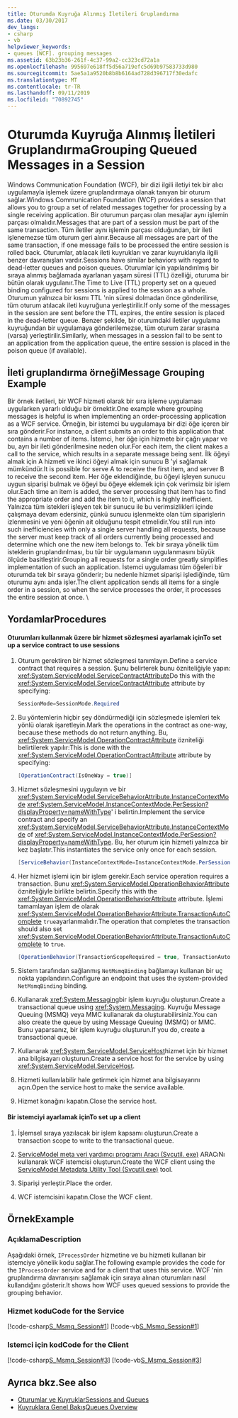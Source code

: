 ```yaml
---
title: Oturumda Kuyruğa Alınmış İletileri Gruplandırma
ms.date: 03/30/2017
dev_langs:
- csharp
- vb
helpviewer_keywords:
- queues [WCF]. grouping messages
ms.assetid: 63b23b36-261f-4c37-99a2-cc323cd72a1a
ms.openlocfilehash: 995697e618ff5d56a719efc5d69b97583733d980
ms.sourcegitcommit: 5ae5a1a9520b8b8b6164ad728d396717f30edafc
ms.translationtype: MT
ms.contentlocale: tr-TR
ms.lasthandoff: 09/11/2019
ms.locfileid: "70892745"
---
```

# <a name="grouping-queued-messages-in-a-session"></a><span data-ttu-id="9702d-102">Oturumda Kuyruğa Alınmış İletileri Gruplandırma</span><span class="sxs-lookup"><span data-stu-id="9702d-102">Grouping Queued Messages in a Session</span></span>
<span data-ttu-id="9702d-103">Windows Communication Foundation (WCF), bir dizi ilgili iletiyi tek bir alıcı uygulamayla işlemek üzere gruplandırmaya olanak tanıyan bir oturum sağlar.</span><span class="sxs-lookup"><span data-stu-id="9702d-103">Windows Communication Foundation (WCF) provides a session that allows you to group a set of related messages together for processing by a single receiving application.</span></span> <span data-ttu-id="9702d-104">Bir oturumun parçası olan mesajlar aynı işlemin parçası olmalıdır.</span><span class="sxs-lookup"><span data-stu-id="9702d-104">Messages that are part of a session must be part of the same transaction.</span></span> <span data-ttu-id="9702d-105">Tüm iletiler aynı işlemin parçası olduğundan, bir ileti işlenemezse tüm oturum geri alınır.</span><span class="sxs-lookup"><span data-stu-id="9702d-105">Because all messages are part of the same transaction, if one message fails to be processed the entire session is rolled back.</span></span> <span data-ttu-id="9702d-106">Oturumlar, atılacak ileti kuyrukları ve zarar kuyruklarıyla ilgili benzer davranışları vardır.</span><span class="sxs-lookup"><span data-stu-id="9702d-106">Sessions have similar behaviors with regard to dead-letter queues and poison queues.</span></span> <span data-ttu-id="9702d-107">Oturumlar için yapılandırılmış bir sıraya alınmış bağlamada ayarlanan yaşam süresi (TTL) özelliği, oturuma bir bütün olarak uygulanır.</span><span class="sxs-lookup"><span data-stu-id="9702d-107">The Time to Live (TTL) property set on a queued binding configured for sessions is applied to the session as a whole.</span></span> <span data-ttu-id="9702d-108">Oturumun yalnızca bir kısmı TTL 'nin süresi dolmadan önce gönderilirse, tüm oturum atılacak ileti kuyruğuna yerleştirilir.</span><span class="sxs-lookup"><span data-stu-id="9702d-108">If only some of the messages in the session are sent before the TTL expires, the entire session is placed in the dead-letter queue.</span></span> <span data-ttu-id="9702d-109">Benzer şekilde, bir oturumdaki iletiler uygulama kuyruğundan bir uygulamaya gönderilemezse, tüm oturum zarar sırasına (varsa) yerleştirilir.</span><span class="sxs-lookup"><span data-stu-id="9702d-109">Similarly, when messages in a session fail to be sent to an application from the application queue, the entire session is placed in the poison queue (if available).</span></span>  
  
## <a name="message-grouping-example"></a><span data-ttu-id="9702d-110">İleti gruplandırma örneği</span><span class="sxs-lookup"><span data-stu-id="9702d-110">Message Grouping Example</span></span>  
 <span data-ttu-id="9702d-111">Bir örnek iletileri, bir WCF hizmeti olarak bir sıra işleme uygulaması uygularken yararlı olduğu bir örnektir.</span><span class="sxs-lookup"><span data-stu-id="9702d-111">One example where grouping messages is helpful is when implementing an order-processing application as a WCF service.</span></span> <span data-ttu-id="9702d-112">Örneğin, bir istemci bu uygulamaya bir dizi öğe içeren bir sıra gönderir.</span><span class="sxs-lookup"><span data-stu-id="9702d-112">For instance, a client submits an order to this application that contains a number of items.</span></span> <span data-ttu-id="9702d-113">İstemci, her öğe için hizmete bir çağrı yapar ve bu, ayrı bir ileti gönderilmesine neden olur.</span><span class="sxs-lookup"><span data-stu-id="9702d-113">For each item, the client makes a call to the service, which results in a separate message being sent.</span></span> <span data-ttu-id="9702d-114">İlk öğeyi almak için A hizmeti ve ikinci öğeyi almak için sunucu B 'yi sağlamak mümkündür.</span><span class="sxs-lookup"><span data-stu-id="9702d-114">It is possible for serve A to receive the first item, and server B to receive the second item.</span></span> <span data-ttu-id="9702d-115">Her öğe eklendiğinde, bu öğeyi işleyen sunucu uygun siparişi bulmak ve öğeyi bu öğeye eklemek için çok verimsiz bir işlem olur.</span><span class="sxs-lookup"><span data-stu-id="9702d-115">Each time an item is added, the server processing that item has to find the appropriate order and add the item to it, which is highly inefficient.</span></span> <span data-ttu-id="9702d-116">Yalnızca tüm istekleri işleyen tek bir sunucu ile bu verimsizlikleri içinde çalışmaya devam edersiniz, çünkü sunucu işlenmekte olan tüm siparişlerin izlenmesini ve yeni öğenin ait olduğunu tespit etmelidir.</span><span class="sxs-lookup"><span data-stu-id="9702d-116">You still run into such inefficiencies with only a single server handling all requests, because the server must keep track of all orders currently being processed and determine which one the new item belongs to.</span></span> <span data-ttu-id="9702d-117">Tek bir sıraya yönelik tüm isteklerin gruplandırılması, bu tür bir uygulamanın uygulanmasını büyük ölçüde basitleştirir.</span><span class="sxs-lookup"><span data-stu-id="9702d-117">Grouping all requests for a single order greatly simplifies implementation of such an application.</span></span> <span data-ttu-id="9702d-118">İstemci uygulaması tüm öğeleri bir oturumda tek bir sıraya gönderir; bu nedenle hizmet siparişi işlediğinde, tüm oturumu aynı anda işler.</span><span class="sxs-lookup"><span data-stu-id="9702d-118">The client application sends all items for a single order in a session, so when the service processes the order, it processes the entire session at once.</span></span> \  
  
## <a name="procedures"></a><span data-ttu-id="9702d-119">Yordamlar</span><span class="sxs-lookup"><span data-stu-id="9702d-119">Procedures</span></span>  
  
#### <a name="to-set-up-a-service-contract-to-use-sessions"></a><span data-ttu-id="9702d-120">Oturumları kullanmak üzere bir hizmet sözleşmesi ayarlamak için</span><span class="sxs-lookup"><span data-stu-id="9702d-120">To set up a service contract to use sessions</span></span>  
  
1. <span data-ttu-id="9702d-121">Oturum gerektiren bir hizmet sözleşmesi tanımlayın.</span><span class="sxs-lookup"><span data-stu-id="9702d-121">Define a service contract that requires a session.</span></span> <span data-ttu-id="9702d-122">Şunu belirterek bunu özniteliğiyle yapın: <xref:System.ServiceModel.ServiceContractAttribute></span><span class="sxs-lookup"><span data-stu-id="9702d-122">Do this with the <xref:System.ServiceModel.ServiceContractAttribute> attribute by specifying:</span></span>  
  
    ```csharp
    SessionMode=SessionMode.Required  
    ```  
  
2. <span data-ttu-id="9702d-123">Bu yöntemlerin hiçbir şey döndürmediği için sözleşmede işlemleri tek yönlü olarak işaretleyin.</span><span class="sxs-lookup"><span data-stu-id="9702d-123">Mark the operations in the contract as one-way, because these methods do not return anything.</span></span> <span data-ttu-id="9702d-124">Bu, <xref:System.ServiceModel.OperationContractAttribute> özniteliği belirtilerek yapılır:</span><span class="sxs-lookup"><span data-stu-id="9702d-124">This is done with the <xref:System.ServiceModel.OperationContractAttribute> attribute by specifying:</span></span>  
  
    ```csharp  
    [OperationContract(IsOneWay = true)]  
    ```  
  
3. <span data-ttu-id="9702d-125">Hizmet sözleşmesini uygulayın ve bir <xref:System.ServiceModel.ServiceBehaviorAttribute.InstanceContextMode> <xref:System.ServiceModel.InstanceContextMode.PerSession?displayProperty=nameWithType>' i belirtin.</span><span class="sxs-lookup"><span data-stu-id="9702d-125">Implement the service contract and specify an <xref:System.ServiceModel.ServiceBehaviorAttribute.InstanceContextMode> of <xref:System.ServiceModel.InstanceContextMode.PerSession?displayProperty=nameWithType>.</span></span> <span data-ttu-id="9702d-126">Bu, her oturum için hizmeti yalnızca bir kez başlatır.</span><span class="sxs-lookup"><span data-stu-id="9702d-126">This instantiates the service only once for each session.</span></span>  
  
    ```csharp  
    [ServiceBehavior(InstanceContextMode=InstanceContextMode.PerSession)]  
    ```  
  
4. <span data-ttu-id="9702d-127">Her hizmet işlemi için bir işlem gerekir.</span><span class="sxs-lookup"><span data-stu-id="9702d-127">Each service operation requires a transaction.</span></span> <span data-ttu-id="9702d-128">Bunu <xref:System.ServiceModel.OperationBehaviorAttribute> özniteliğiyle birlikte belirtin.</span><span class="sxs-lookup"><span data-stu-id="9702d-128">Specify this with the <xref:System.ServiceModel.OperationBehaviorAttribute> attribute.</span></span> <span data-ttu-id="9702d-129">İşlemi tamamlayan işlem de olarak <xref:System.ServiceModel.OperationBehaviorAttribute.TransactionAutoComplete> `true`ayarlanmalıdır.</span><span class="sxs-lookup"><span data-stu-id="9702d-129">The operation that completes the transaction should also set <xref:System.ServiceModel.OperationBehaviorAttribute.TransactionAutoComplete> to `true`.</span></span>  
  
    ```csharp  
    [OperationBehavior(TransactionScopeRequired = true, TransactionAutoComplete = true)]   
    ```  
  
5. <span data-ttu-id="9702d-130">Sistem tarafından sağlanmış `NetMsmqBinding` bağlamayı kullanan bir uç nokta yapılandırın.</span><span class="sxs-lookup"><span data-stu-id="9702d-130">Configure an endpoint that uses the system-provided `NetMsmqBinding` binding.</span></span>  
  
6. <span data-ttu-id="9702d-131">Kullanarak <xref:System.Messaging>bir işlem kuyruğu oluşturun.</span><span class="sxs-lookup"><span data-stu-id="9702d-131">Create a transactional queue using <xref:System.Messaging>.</span></span> <span data-ttu-id="9702d-132">Kuyruğu Message Queuing (MSMQ) veya MMC kullanarak da oluşturabilirsiniz.</span><span class="sxs-lookup"><span data-stu-id="9702d-132">You can also create the queue by using Message Queuing (MSMQ) or MMC.</span></span> <span data-ttu-id="9702d-133">Bunu yaparsanız, bir işlem kuyruğu oluşturun.</span><span class="sxs-lookup"><span data-stu-id="9702d-133">If you do, create a transactional queue.</span></span>  
  
7. <span data-ttu-id="9702d-134">Kullanarak <xref:System.ServiceModel.ServiceHost>hizmet için bir hizmet ana bilgisayarı oluşturun.</span><span class="sxs-lookup"><span data-stu-id="9702d-134">Create a service host for the service by using <xref:System.ServiceModel.ServiceHost>.</span></span>  
  
8. <span data-ttu-id="9702d-135">Hizmeti kullanılabilir hale getirmek için hizmet ana bilgisayarını açın.</span><span class="sxs-lookup"><span data-stu-id="9702d-135">Open the service host to make the service available.</span></span>  
  
9. <span data-ttu-id="9702d-136">Hizmet konağını kapatın.</span><span class="sxs-lookup"><span data-stu-id="9702d-136">Close the service host.</span></span>  
  
#### <a name="to-set-up-a-client"></a><span data-ttu-id="9702d-137">Bir istemciyi ayarlamak için</span><span class="sxs-lookup"><span data-stu-id="9702d-137">To set up a client</span></span>  
  
1. <span data-ttu-id="9702d-138">İşlemsel sıraya yazılacak bir işlem kapsamı oluşturun.</span><span class="sxs-lookup"><span data-stu-id="9702d-138">Create a transaction scope to write to the transactional queue.</span></span>  
  
2. <span data-ttu-id="9702d-139">[ServiceModel meta veri yardımcı programı Aracı (Svcutil. exe)](../../../../docs/framework/wcf/servicemodel-metadata-utility-tool-svcutil-exe.md) ARACıNı kullanarak WCF istemcisi oluşturun.</span><span class="sxs-lookup"><span data-stu-id="9702d-139">Create the WCF client using the [ServiceModel Metadata Utility Tool (Svcutil.exe)](../../../../docs/framework/wcf/servicemodel-metadata-utility-tool-svcutil-exe.md) tool.</span></span>  
  
3. <span data-ttu-id="9702d-140">Siparişi yerleştir.</span><span class="sxs-lookup"><span data-stu-id="9702d-140">Place the order.</span></span>  
  
4. <span data-ttu-id="9702d-141">WCF istemcisini kapatın.</span><span class="sxs-lookup"><span data-stu-id="9702d-141">Close the WCF client.</span></span>  
  
## <a name="example"></a><span data-ttu-id="9702d-142">Örnek</span><span class="sxs-lookup"><span data-stu-id="9702d-142">Example</span></span>  
  
### <a name="description"></a><span data-ttu-id="9702d-143">Açıklama</span><span class="sxs-lookup"><span data-stu-id="9702d-143">Description</span></span>  
 <span data-ttu-id="9702d-144">Aşağıdaki örnek, `IProcessOrder` hizmetine ve bu hizmeti kullanan bir istemciye yönelik kodu sağlar.</span><span class="sxs-lookup"><span data-stu-id="9702d-144">The following example provides the code for the `IProcessOrder` service and for a client that uses this service.</span></span> <span data-ttu-id="9702d-145">WCF 'nin gruplandırma davranışını sağlamak için sıraya alınan oturumları nasıl kullandığını gösterir.</span><span class="sxs-lookup"><span data-stu-id="9702d-145">It shows how WCF uses queued sessions to provide the grouping behavior.</span></span>  
  
### <a name="code-for-the-service"></a><span data-ttu-id="9702d-146">Hizmet kodu</span><span class="sxs-lookup"><span data-stu-id="9702d-146">Code for the Service</span></span>  
 [!code-csharp[S_Msmq_Session#1](../../../../samples/snippets/csharp/VS_Snippets_CFX/s_msmq_session/cs/service.cs#1)]
 [!code-vb[S_Msmq_Session#1](../../../../samples/snippets/visualbasic/VS_Snippets_CFX/s_msmq_session/vb/service.vb#1)]  

### <a name="code-for-the-client"></a><span data-ttu-id="9702d-147">Istemci için kod</span><span class="sxs-lookup"><span data-stu-id="9702d-147">Code for the Client</span></span>  
 [!code-csharp[S_Msmq_Session#3](../../../../samples/snippets/csharp/VS_Snippets_CFX/s_msmq_session/cs/client.cs#3)]
 [!code-vb[S_Msmq_Session#3](../../../../samples/snippets/visualbasic/VS_Snippets_CFX/s_msmq_session/vb/client.vb#3)]  

## <a name="see-also"></a><span data-ttu-id="9702d-148">Ayrıca bkz.</span><span class="sxs-lookup"><span data-stu-id="9702d-148">See also</span></span>

- [<span data-ttu-id="9702d-149">Oturumlar ve Kuyruklar</span><span class="sxs-lookup"><span data-stu-id="9702d-149">Sessions and Queues</span></span>](../../../../docs/framework/wcf/samples/sessions-and-queues.md)
- [<span data-ttu-id="9702d-150">Kuyruklara Genel Bakış</span><span class="sxs-lookup"><span data-stu-id="9702d-150">Queues Overview</span></span>](../../../../docs/framework/wcf/feature-details/queues-overview.md)
